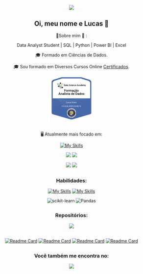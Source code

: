 <div id="header" align="center">

<img src="https://media.giphy.com/media/M9gbBd9nbDrOTu1Mqx/giphy.gif" width="100"/>
<h2>
Oi, meu nome e Lucas 👋
</h2>
 
 👦Sobre mim 🌱 :
 
Data Analyst Student | SQL | Python | Power BI | Excel


 
🎓 Formado em Ciências de Dados.

🎓 Sou formado em Diversos Cursos Online [Certificados](https://github.com/Prog-LucasAlves/CV/tree/main/image).
 
<img src="https://github.com/Prog-LucasAlves/CV/blob/main/image/Badge%20-%20FADA%20-%20Forma%C3%A7%C3%A3o%20Analista%20de%20Dados%20-%20Lucas%20Alves.png" width="150" height="150">
 
 
 ##
 
 🖥 Atualmente mais focado em:

[![My Skills](https://skillicons.dev/icons?i=python,postgres,docker,flask)](https://skillicons.dev)

![](https://img.shields.io/static/v1?label=KNeighborsClassifier&message=scikit-learn&color=red)
![](https://img.shields.io/static/v1?label=LogisticRegression&message=scikit-learn&color=red)
 
![](https://img.shields.io/static/v1?label=DecisionTreeClassifier&message=scikit-learn&color=red)
![](https://img.shields.io/static/v1?label=RandomForestClassifier&message=scikit-learn&color=red)

 </div>

##

<div id="badges" align="center">

 
### Habilidades:
[![My Skills](https://skillicons.dev/icons?i=docker,fastapi,flask,github,md)](https://skillicons.dev)
[![My Skills](https://skillicons.dev/icons?i=mongodb,mysql,postgres,py,vscode)](https://skillicons.dev)

 ![scikit-learn](https://img.shields.io/badge/scikit--learn-%23F7931E.svg?style=for-the-badge&logo=scikit-learn&logoColor=white)
 ![Pandas](https://img.shields.io/badge/pandas-%23F7931E.svg?style=for-the-badge&logo=pandas&logoColor=white)

</div>

##

<div align="center">
 
### Repositórios:
 
  <a href="https://github.com/Prog-LucasAlves">
  <img height="167em" src="https://github-readme-stats.vercel.app/api?username=Prog-LucasAlves&show_icons=true&theme=radical" />
<div>

 ##
<div align="center">
 
[![Readme Card](https://github-readme-stats.vercel.app/api/pin/?username=Prog-LucasAlves&repo=PUB_Dados_Financeiros_B3&theme=radical
)](https://github.com/Prog-LucasAlves/PUB_Dados_Financeiros_B3)
[![Readme Card](https://github-readme-stats.vercel.app/api/pin/?username=Prog-LucasAlves&repo=AED_Consumidor_Gov_Br&theme=radical
)](https://github.com/Prog-LucasAlves/AED_Consumidor_Gov_Br)
[![Readme Card](https://github-readme-stats.vercel.app/api/pin/?username=Prog-LucasAlves&repo=ENG-AirFlow&theme=radical
)](https://github.com/Prog-LucasAlves/ENG-AirFlow)
[![Readme Card](https://github-readme-stats.vercel.app/api/pin/?username=Prog-LucasAlves&repo=AED_Dados_Seguranca_Publica&theme=radical
)](https://github.com/Prog-LucasAlves/AED_Dados_Seguranca_Publica)
 
 </div>
 
 ##
 
 ### Você também me encontra no:
<a href='https://www.linkedin.com/in/lucasalves-ast'>
  <img src='https://img.shields.io/badge/linkedin-%230077B5.svg?style=for-the-badge&logo=linkedin&logoColor=white')
</a>
